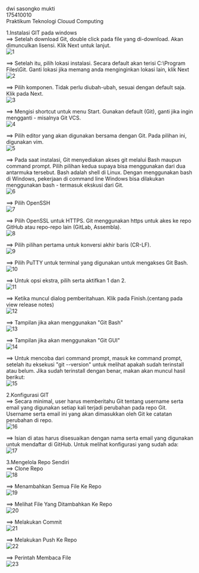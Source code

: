 dwi sasongko mukti  
175410010  
Praktikum Teknologi Clouud Computing

1.Instalasi GIT pada windows  
==> Setelah download Git, double click pada file yang di-download. Akan dimunculkan lisensi. Klik Next untuk lanjut.  
![1](image/instalgit1.jpg)  

==> Setelah itu, pilih lokasi instalasi. Secara default akan terisi C:\Program Files\Git. Ganti lokasi jika memang anda menginginkan lokasi lain, klik Next  
![2](image/instalgit2.jpg)  

==> Pilih komponen. Tidak perlu diubah-ubah, sesuai dengan default saja. Klik pada Next.  
![3](image/instalgit3.jpg)  

==> Mengisi shortcut untuk menu Start. Gunakan default (Git), ganti jika ingin mengganti - misalnya Git VCS.  
![4](image/instalgit4.jpg)  

==> Pilih editor yang akan digunakan bersama dengan Git. Pada pilihan ini, digunakan vim.  
![5](image/instalgit5.jpg)  

==> Pada saat instalasi, Git menyediakan akses git melalui Bash maupun command prompt. Pilih pilihan kedua supaya bisa menggunakan dari dua antarmuka tersebut. Bash adalah shell di Linux. Dengan menggunakan bash di Windows, pekerjaan di command line Windows bisa dilakukan menggunakan bash - termasuk ekskusi dari Git.  
![6](image/instalgit6.jpg)  

==> Pilih OpenSSH  
![7](image/instalgit7.jpg)  

==> Pilih OpenSSL untuk HTTPS. Git menggunakan https untuk akes ke repo GitHub atau repo-repo lain (GitLab, Assembla).  
![8](image/instalgit8.jpg)  

==> Pilih pilihan pertama untuk konversi akhir baris (CR-LF).  
![9](image/instalgit9.jpg)  

==> Pilih PuTTY untuk terminal yang digunakan untuk mengakses Git Bash.  
![10](image/instalgit10.jpg)  

==> Untuk opsi ekstra, pilih serta aktifkan 1 dan 2.  
![11](image/instalgit11.jpg)  

==> Ketika muncul dialog pemberitahuan. Klik pada Finish.(centang pada view release notes)  
![12](image/instalgit12.jpg)  

==> Tampilan jika akan menggunakan "Git Bash"  
![13](image/instalgit13.jpg)  

==> Tampilan jika akan menggunakan "Git GUI"  
![14](image/instalgit14.jpg)  

==> Untuk mencoba dari command prompt, masuk ke command prompt, setelah itu eksekusi "git --version" untuk melihat apakah sudah terinstall atau belum. Jika sudah terinstall dengan benar, makan akan muncul hasil berikut:  
![15](image/instalgit15.jpg)  

2.Konfigurasi GIT  
==> Secara minimal, user harus memberitahu Git tentang username serta email yang digunakan setiap kali terjadi perubahan pada repo Git. Username serta email ini yang akan dimasukkan oleh Git ke catatan perubahan di repo.  
![16](image/config1.jpg)  

==> Isian di atas harus disesuaikan dengan nama serta email yang digunakan untuk mendaftar di GitHub. Untuk melihat konfigurasi yang sudah ada:  
![17](image/config2.jpg)  

3.Mengelola Repo Sendiri  
==> Clone Repo  
![18](image/clonerepo.jpg)  

==> Menambahkan Semua File Ke Repo  
![19](image/gitadd.jpg)  

==> Melihat File Yang Ditambahkan Ke Repo  
![20](image/gitstatuse.jpg)  

==> Melakukan Commit  
![21](image/commitm2.jpg)  

==> Melakukan Push Ke Repo  
![22](image/pushmasterm2.jpg)  

==> Perintah Membaca File  
![23](image/membacafile.jpg)  